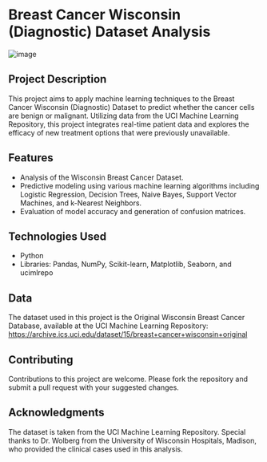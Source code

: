 # Breast Cancer Wisconsin (Diagnostic) Dataset Analysis
![image](https://github.com/RaedHabib/Breast-Cancer-Prediction/assets/127057461/62998300-b975-4b3b-9f07-f1209179064c)

## Project Description
This project aims to apply machine learning techniques to the Breast Cancer Wisconsin (Diagnostic) Dataset to predict whether the cancer cells are benign or malignant. Utilizing data from the UCI Machine Learning Repository, this project integrates real-time patient data and explores the efficacy of new treatment options that were previously unavailable.

## Features
* Analysis of the Wisconsin Breast Cancer Dataset.
* Predictive modeling using various machine learning algorithms including Logistic Regression, Decision Trees, Naive Bayes, Support Vector Machines, and k-Nearest Neighbors.
* Evaluation of model accuracy and generation of confusion matrices.

## Technologies Used
* Python
* Libraries: Pandas, NumPy, Scikit-learn, Matplotlib, Seaborn, and ucimlrepo

## Data
The dataset used in this project is the Original Wisconsin Breast Cancer Database, available at the UCI Machine Learning Repository:<br>
https://archive.ics.uci.edu/dataset/15/breast+cancer+wisconsin+original

## Contributing
Contributions to this project are welcome. Please fork the repository and submit a pull request with your suggested changes.

## Acknowledgments
The dataset is taken from the UCI Machine Learning Repository.
Special thanks to Dr. Wolberg from the University of Wisconsin Hospitals, Madison, who provided the clinical cases used in this analysis.
